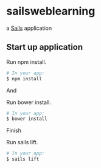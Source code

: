 # sailsweblearning

a [Sails](http://sailsjs.org) application

## Start up application

Run npm install.

```bash
# In your app:
$ npm install
```

And 

Run bower install.

```bash
# In your app:
$ bower install
```

Finish

Run sails lift.

```bash
# In your app:
$ sails lift
```
